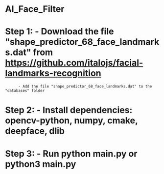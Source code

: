 # AI_Face_Filter

# Step 1: - Download the file "shape_predictor_68_face_landmarks.dat" from https://github.com/italojs/facial-landmarks-recognition
          - Add the file "shape_predictor_68_face_landmarks.dat" to the "databases" folder
          
# Step 2: - Install dependencies: opencv-python, numpy, cmake, deepface, dlib

# Step 3: - Run python main.py or python3 main.py
